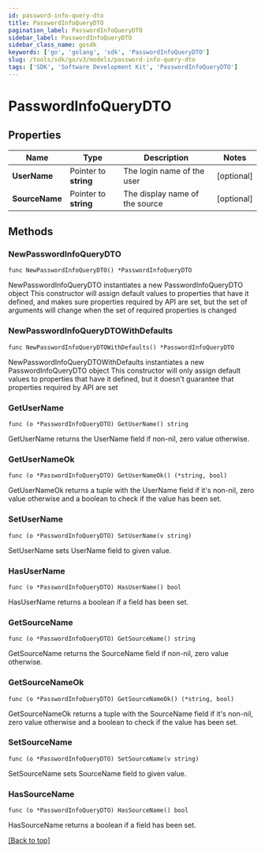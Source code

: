 ```yaml
---
id: password-info-query-dto
title: PasswordInfoQueryDTO
pagination_label: PasswordInfoQueryDTO
sidebar_label: PasswordInfoQueryDTO
sidebar_class_name: gosdk
keywords: ['go', 'golang', 'sdk', 'PasswordInfoQueryDTO'] 
slug: /tools/sdk/go/v3/models/password-info-query-dto
tags: ['SDK', 'Software Development Kit', 'PasswordInfoQueryDTO']
---
```


# PasswordInfoQueryDTO

## Properties

Name | Type | Description | Notes
------------ | ------------- | ------------- | -------------
**UserName** | Pointer to **string** | The login name of the user | [optional] 
**SourceName** | Pointer to **string** | The display name of the source | [optional] 

## Methods

### NewPasswordInfoQueryDTO

`func NewPasswordInfoQueryDTO() *PasswordInfoQueryDTO`

NewPasswordInfoQueryDTO instantiates a new PasswordInfoQueryDTO object
This constructor will assign default values to properties that have it defined,
and makes sure properties required by API are set, but the set of arguments
will change when the set of required properties is changed

### NewPasswordInfoQueryDTOWithDefaults

`func NewPasswordInfoQueryDTOWithDefaults() *PasswordInfoQueryDTO`

NewPasswordInfoQueryDTOWithDefaults instantiates a new PasswordInfoQueryDTO object
This constructor will only assign default values to properties that have it defined,
but it doesn't guarantee that properties required by API are set

### GetUserName

`func (o *PasswordInfoQueryDTO) GetUserName() string`

GetUserName returns the UserName field if non-nil, zero value otherwise.

### GetUserNameOk

`func (o *PasswordInfoQueryDTO) GetUserNameOk() (*string, bool)`

GetUserNameOk returns a tuple with the UserName field if it's non-nil, zero value otherwise
and a boolean to check if the value has been set.

### SetUserName

`func (o *PasswordInfoQueryDTO) SetUserName(v string)`

SetUserName sets UserName field to given value.

### HasUserName

`func (o *PasswordInfoQueryDTO) HasUserName() bool`

HasUserName returns a boolean if a field has been set.

### GetSourceName

`func (o *PasswordInfoQueryDTO) GetSourceName() string`

GetSourceName returns the SourceName field if non-nil, zero value otherwise.

### GetSourceNameOk

`func (o *PasswordInfoQueryDTO) GetSourceNameOk() (*string, bool)`

GetSourceNameOk returns a tuple with the SourceName field if it's non-nil, zero value otherwise
and a boolean to check if the value has been set.

### SetSourceName

`func (o *PasswordInfoQueryDTO) SetSourceName(v string)`

SetSourceName sets SourceName field to given value.

### HasSourceName

`func (o *PasswordInfoQueryDTO) HasSourceName() bool`

HasSourceName returns a boolean if a field has been set.


[[Back to top]](#) 


